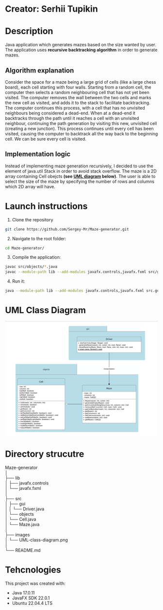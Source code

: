 # Creator: Serhii Tupikin

# Description
Java application which generates mazes based on the size wanted by user. The application uses **recursive backtracking algorithm** in order to generate mazes. 

## Algorithm explanation
 Consider the space for a maze being a large grid of cells (like a large chess board), each cell starting with four walls. Starting from a random cell, the computer then selects a random neighbouring cell that has not yet been visited. The computer removes the wall between the two cells and marks the new cell as visited, and adds it to the stack to facilitate backtracking. The computer continues this process, with a cell that has no unvisited neighbours being considered a dead-end. When at a dead-end it backtracks through the path until it reaches a cell with an unvisited neighbour, continuing the path generation by visiting this new, unvisited cell (creating a new junction). This process continues until every cell has been visited, causing the computer to backtrack all the way back to the beginning cell. We can be sure every cell is visited. 

## Implementation logic
 Instead of implementing maze generation recursively, I decided to use the element of java.util Stack in order to avoid stack overflow. The maze is a 2D array containing Cell obejcts **(see [UML diagram](#uml-diagram) below)**. The user is able to select the size of the maze by specifying the number of rows and columns which 2D array will have. 

 
# Launch instructions
1. Clone the repository
```bash
git clone https://github.com/Sergey-Mr/Maze-generator.git
```
2. Navigate to the root folder:
```bash
cd Maze-generator/
```
3. Compile the application:

```bash
javac src/objects/*.java
javac --module-path lib --add-modules javafx.controls,javafx.fxml src/gui/Driver.java
```
4. Run it:
```bash
java --module-path lib --add-modules javafx.controls,javafx.fxml src.gui.Driver
```

# UML Class Diagram
<a id="uml-diagram"></a>
![UML Class Diagram](./images/UML-class-diagram.png)

# Directory strucutre
Maze-generator<br>
│<br>
├── lib<br>
│   ├── javafx.controls<br>
│   └── javafx.fxml<br>
│<br>
├── src<br>
│   ├── gui<br>
│   │   └── Driver.java<br>
│   └── objects<br>
│       └── Cell.java<br>
│       └── Maze.java<br>
│<br>
├── images<br>
│   └── UML-class-diagram.png<br>
│<br>
└── README.md<br>

# Tehcnologies

This project was created with:

- Java 17.0.11
- JavaFX SDK 22.0.1
- Ubuntu 22.04.4 LTS